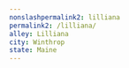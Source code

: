 ```yaml
---
﻿nonslashpermalink2: lilliana
permalink2: /lilliana/
alley: Lilliana
city: Winthrop
state: Maine
---
```

